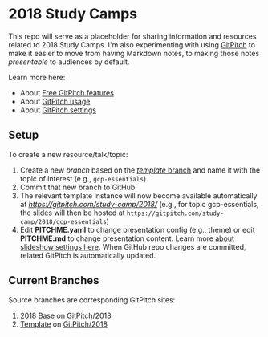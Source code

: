 # 2018 Study Camps

This repo will serve as a placeholder for sharing information and resources related to 2018 Study Camps. I'm also experimenting with using [GitPitch](https://gitpitch.com/) to make it easier to move from having Markdown notes, to making those notes _presentable_ to audiences by default.

Learn more here:

 * About [Free GitPitch features](https://gitpitch.com/features)
 * About [GitPitch usage](https://medium.com/@gitpitch)
 * About [GitPitch settings](https://github.com/gitpitch/gitpitch/wiki/Slideshow-Settings)

## Setup

To create a new resource/talk/topic:

 1. Create a new _branch_ based on the [_template_ branch](https://github.com/study-camp/2018/tree/template) and name it with the topic of interest (e.g., ```gcp-essentials```). 
 2. Commit that new branch to GitHub. 
 3. The relevant template instance will now become available automatically at _https://gitpitch.com/study-camp/2018/<topic name>_ (e.g., for topic gcp-essentials, the slides will then be hosted at ```https://gitpitch.com/study-camp/2018/gcp-essentials```)
 4. Edit **PITCHME.yaml** to change presentation config (e.g., theme) or edit **PITCHME.md** to change presentation content. Learn more [about slideshow settings here](https://github.com/gitpitch/gitpitch/wiki/Slideshow-Settings). When GitHub repo changes are committed, related GitPitch is automatically updated. 

## Current Branches

Source branches are corresponding GitPitch sites:

 1. [2018 Base](https://github.com/study-camp/2018/tree/master) on [GitPitch/2018](https://gitpitch.com/study-camp/2018#/)
 2. [Template](https://github.com/study-camp/2018/tree/master) on [GitPitch/2018](https://gitpitch.com/study-camp/2018#/)

